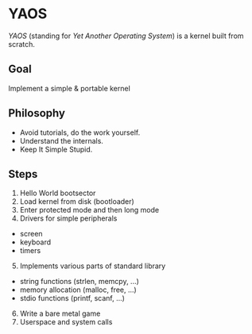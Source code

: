 # YAOS
*YAOS* (standing for *Yet Another Operating System*) is a kernel built from scratch. 

## Goal
Implement a simple & portable kernel

## Philosophy
- Avoid tutorials, do the work yourself.
- Understand the internals.
- Keep It Simple Stupid.

## Steps
1. Hello World bootsector
2. Load kernel from disk (bootloader)
3. Enter protected mode and then long mode
4. Drivers for simple peripherals
  * screen
  * keyboard
  * timers
5. Implements various parts of standard library
  * string functions (strlen, memcpy, ...)
  * memory allocation (malloc, free, ...)
  * stdio functions (printf, scanf, ...)
6. Write a bare metal game
7. Userspace and system calls
